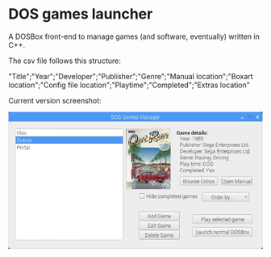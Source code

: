# DOS games launcher

A DOSBox front-end to manage games (and software, eventually) written in C++.

The csv file follows this structure:

  "Title";"Year";"Developer";"Publisher";"Genre";"Manual location";"Boxart location";"Config file location";"Playtime";"Completed";"Extras location"
  
  
Current version screenshot:

![screenshot](https://github.com/gallorob/DOS_games_launcher/blob/master/pictures/dosgamesmanagerv01a.jpg)
